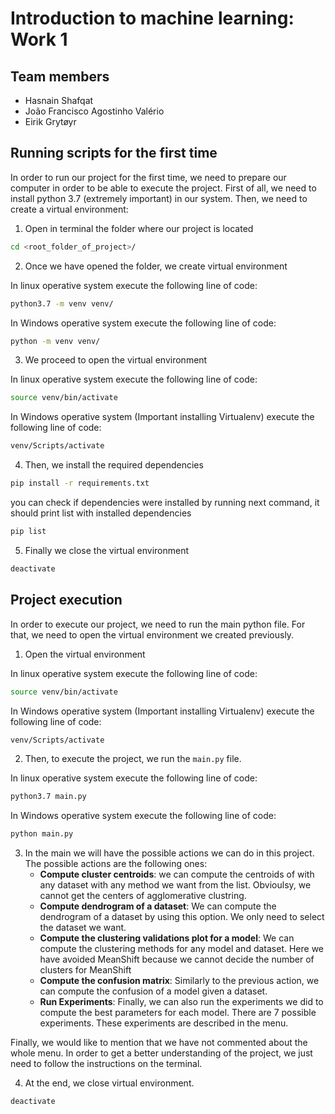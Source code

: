 # Introduction to machine learning: Work 1

## Team members

* Hasnain Shafqat
* João Francisco Agostinho Valério
* Eirik Grytøyr

## Running scripts for the first time
In order to run our project for the first time, we need to prepare our computer in order to 
be able to execute the project. First of all, we need to install python 3.7 (extremely important) in our system. Then, we need to create a virtual environment:
1. Open in terminal the folder where our project is located
```bash
cd <root_folder_of_project>/
```
2. Once we have opened the folder, we create virtual environment

In linux operative system execute the following line of code:
```bash
python3.7 -m venv venv/
```

In Windows operative system execute the following line of code:
```bash
python -m venv venv/
```

3. We proceed to open the virtual environment

In linux operative system execute the following line of code:
```bash
source venv/bin/activate
```
In Windows operative system (Important installing Virtualenv) execute the following line of code:
```bash
venv/Scripts/activate
```
4. Then, we install the required dependencies
```bash
pip install -r requirements.txt
```
you can check if dependencies were installed by running next
command, it should print list with installed dependencies
```bash
pip list
```
5. Finally we close the virtual environment
```bash
deactivate
```

## Project execution

In order to execute our project, we need to run the main python file. For that, we need to open
the virtual environment we created previously.

1. Open the virtual environment

In linux operative system execute the following line of code:
```bash
source venv/bin/activate
```
In Windows operative system (Important installing Virtualenv) execute the following line of code:
```bash
venv/Scripts/activate
```
2. Then, to execute the project, we run the ``main.py`` file.

In linux operative system execute the following line of code:
```bash
python3.7 main.py
```
In Windows operative system execute the following line of code:
```bash
python main.py
```

3. In the main we will have the possible actions we can do in this project. The possible actions
  are the following ones:
   * **Compute cluster centroids**: we can compute the centroids of with any dataset with any method we 
     want from the list. Obvioulsy, we cannot get the centers of agglomerative clustring.
   * **Compute dendrogram of a dataset**: We can compute the dendrogram of a dataset by using this option.
     We only need to select the dataset we want.
   * **Compute the clustering validations plot for a model**: We can compute the clustering methods for any
     model and dataset. Here we have avoided MeanShift because we cannot decide the number of clusters for MeanShift
   * **Compute the confusion matrix**: Similarly to the previous action, we can compute the confusion of a model given
    a dataset.
   * **Run Experiments**: Finally, we can also run the experiments we did to compute the best parameters for
    each model. There are 7 possible experiments. These experiments are described in the menu.
   
Finally, we would like to mention that we have not commented about the whole menu. In order to get a better understanding of the project, 
we just need to follow the instructions on the terminal.

4. At the end, we close virtual environment.
```bash
deactivate
```
